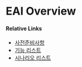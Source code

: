 # EAI Overview

#### Relative Links
* [사전준비사항](prerequisites.md)
* [기능 리스트](functions/index.md)
* [시나리오 리스트](scenarios.md)
